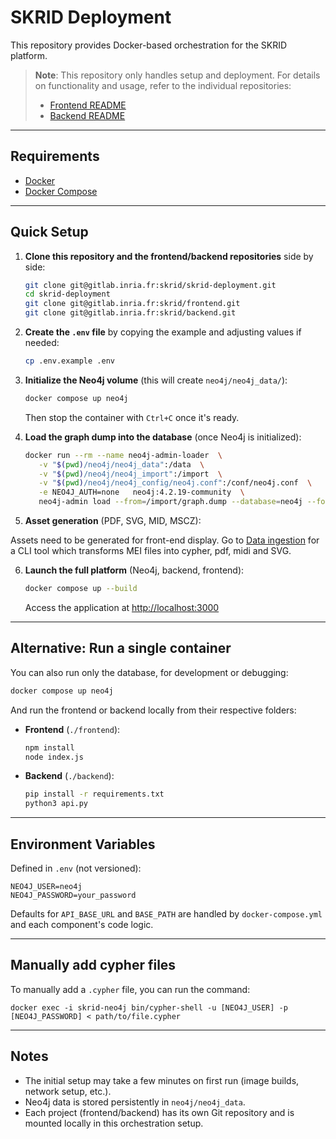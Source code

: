 # SKRID Deployment

This repository provides Docker-based orchestration for the SKRID platform.

> **Note**: This repository only handles setup and deployment. For details on functionality and usage, refer to the individual repositories:
>
> * [Frontend README](https://gitlab.inria.fr/skrid/frontend/-/blob/main/README.md)
> * [Backend README](https://gitlab.inria.fr/skrid/backend/-/blob/main/README.md)

---

## Requirements

* [Docker](https://docs.docker.com/get-docker/)
* [Docker Compose](https://docs.docker.com/compose/)

---

## Quick Setup

1. **Clone this repository and the frontend/backend repositories** side by side:

   ```bash
   git clone git@gitlab.inria.fr:skrid/skrid-deployment.git
   cd skrid-deployment
   git clone git@gitlab.inria.fr:skrid/frontend.git
   git clone git@gitlab.inria.fr:skrid/backend.git
   ```

2. **Create the `.env` file** by copying the example and adjusting values if needed:

   ```bash
   cp .env.example .env
   ```

3. **Initialize the Neo4j volume** (this will create `neo4j/neo4j_data/`):

   ```bash
   docker compose up neo4j
   ```

   Then stop the container with `Ctrl+C` once it's ready.

4. **Load the graph dump into the database** (once Neo4j is initialized):

   ```bash
   docker run --rm --name neo4j-admin-loader  \
      -v "$(pwd)/neo4j/neo4j_data":/data  \
      -v "$(pwd)/neo4j/neo4j_import":/import  \
      -v "$(pwd)/neo4j/neo4j_config/neo4j.conf":/conf/neo4j.conf  \
      -e NEO4J_AUTH=none   neo4j:4.2.19-community  \
      neo4j-admin load --from=/import/graph.dump --database=neo4j --force
   ```

5. **Asset generation** (PDF, SVG, MID, MSCZ):

Assets need to be generated for front-end display. Go to [Data ingestion](https://gitlab.inria.fr/skrid/data-ingestion) for a CLI tool which transforms MEI files into cypher, pdf, midi and SVG.

6. **Launch the full platform** (Neo4j, backend, frontend):

   ```bash
   docker compose up --build
   ```

   Access the application at [http://localhost:3000](http://localhost:3000)

---

## Alternative: Run a single container

You can also run only the database, for development or debugging:

```bash
docker compose up neo4j
```

And run the frontend or backend locally from their respective folders:

* **Frontend** (`./frontend`):

  ```bash
  npm install
  node index.js
  ```

* **Backend** (`./backend`):

  ```bash
  pip install -r requirements.txt
  python3 api.py
  ```

---

## Environment Variables

Defined in `.env` (not versioned):

```env
NEO4J_USER=neo4j
NEO4J_PASSWORD=your_password
```

Defaults for `API_BASE_URL` and `BASE_PATH` are handled by `docker-compose.yml` and each component's code logic.

---

## Manually add cypher files

To manually add a `.cypher` file, you can run the command:
```
docker exec -i skrid-neo4j bin/cypher-shell -u [NEO4J_USER] -p [NEO4J_PASSWORD] < path/to/file.cypher
```

---

## Notes

* The initial setup may take a few minutes on first run (image builds, network setup, etc.).
* Neo4j data is stored persistently in `neo4j/neo4j_data`.
* Each project (frontend/backend) has its own Git repository and is mounted locally in this orchestration setup.
